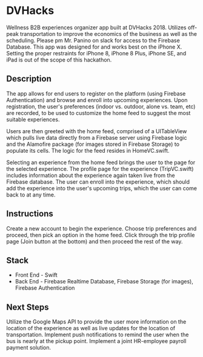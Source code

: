 # DVHacks
Wellness B2B experiences organizer app built at DVHacks 2018. Utilizes off-peak transportation to improve the economics of the business as well as the scheduling. Please pm Mr. Panino on slack for access to the Firebase Database. This app was designed for and works best on the iPhone X. Setting the proper restraints for iPhone 8, iPhone 8 Plus, iPhone SE, and iPad is out of the scope of this hackathon.

## Description
The app allows for end users to register on the platform (using Firebase Authentication) and browse and enroll into upcoming experiences. Upon registration, the user's preferences (indoor vs. outdoor, alone vs. team, etc) are recorded, to be used to customize the home feed to suggest the most suitable experiences.

Users are then greeted with the home feed, comprised of a UITableView which pulls live data directly from a Firebase server using Firebase logic and the Alamofire package (for images stored in Firebase Storage) to populate its cells. The logic for the feed resides in HomeVC.swift.

Selecting an experience from the home feed brings the user to the page for the selected experience. The profile page for the experience (TripVC.swift) includes information about the experience again taken live from the Firebase database. The user can enroll into the experience, which should add the experience into the user's upcoming trips, which the user can come back to at any time. 

## Instructions
Create a new account to begin the experience. Choose trip preferences and proceed, then pick an option in the home feed. Click through the trip profile page (Join button at the bottom) and then proceed the rest of the way.
## Stack
- Front End - Swift
- Back End - Firebase Realtime Database, Firebase Storage (for images), Firebase Authentication

## Next Steps
Utilize the Google Maps API to provide the user more information on the location of the experience as well as live updates for the location of transportation. Implement push notifications to remind the user when the bus is nearly at the pickup point. Implement a joint HR-employee payroll payment solution.
